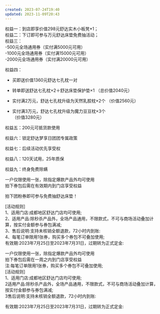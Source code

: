 ```yaml
---  
created: 2023-07-24T19:40  
updated: 2023-11-09T20:43  
---  
```

  
权益一：到店即享价值298元舒达实木小板凳*1；  
权益二：下订即可参与万元舒达床垫免费抽活动；  
权益三：  
-500元全场通用券（实付满5000元可用）  
-1000元全场通用券（实付满15000元可用）  
-2000元全场通用券（实付满20000元可用）  
  
权益四：  
- 买即送价值1360元舒达七孔枕一对  
  
- 转单即送舒达七孔枕×2＋舒达床垫保护垫×1                                                                    （总价值2040元）  
- 实付满2万元，舒达七孔枕升级为天然乳胶枕×2个                                                              （价值2560元）  
- 实付满3万元，舒达七孔枕升级为魔力豆豆枕×3个  
                                    （价值3280元）  
                                      
权益五：200元可抵货款使用  
  
权益六：锁定舒达梦享日团团专属政策  
  
权益七：后续活动优先享受权  
  
权益八：120天试用，25年质保  
  
权益九：终身免费除螨  
  
一户仅限使用一张，除指定爆款产品外均可使用  
拍下券包后需在有效期内到门店享受权益  
  
拍下团粉券即可参与免费抽舒达床垫！  
  
[活动规则]  
1、适用门店:成都地区舒达门店均可使用;  
2、适用产品:除秒杀产品外，全场产品通用，不限款式，不可与商场活动叠加计算，按实付金额参与券包满减;  
3、售后说明:支持未核销全额退款，72小时内到账:  
4、每笔订单限用1张券，购买多个券包不可叠加使用;  
有效期:2023年7月25日至2023年7月31日，过期转为正式定金:  
  
  
一户仅限使用一张，除指定爆款产品外均可使用  
拍下券包后需在一周之内到门店享受权益  
注:每笔订单限用1张券，购买多个券包不可叠加使用;  
[活动规则]  
1、适用门店:成都地区舒达门店均可使用;  
2适用产品:除秒杀产品外，全场产品通用，不限款式，不可与商场活动叠加计算，按实付金额参与券包满减;  
3售后说明:支持未核销全额退款，72小时内到账:  
  
有效期:2023年7月25日至2023年7月31日，过期转为正式定金: